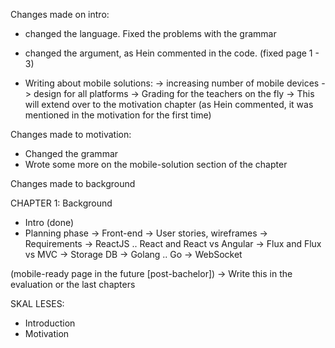 Changes made on intro:
- changed the language. Fixed the problems with the grammar
- changed the argument, as Hein commented in the code.
  (fixed page 1 - 3)

- Writing about mobile solutions:
  -> increasing number of mobile devices
  -> design for all platforms
  -> Grading for the teachers on the fly
  -> This will extend over to the motivation chapter (as Hein commented, it was mentioned in the motivation for the first time)

Changes made to motivation:
- Changed the grammar
- Wrote some more on the mobile-solution section of the chapter

Changes made to background

CHAPTER 1: Background
- Intro (done)
- Planning phase
  -> Front-end
  -> User stories, wireframes
  -> Requirements
  -> ReactJS .. React and React vs Angular
  -> Flux and Flux vs MVC
  -> Storage DB
  -> Golang .. Go
  -> WebSocket




(mobile-ready page in the future [post-bachelor]) -> Write this in the evaluation or the last chapters



SKAL LESES:
- Introduction
- Motivation






